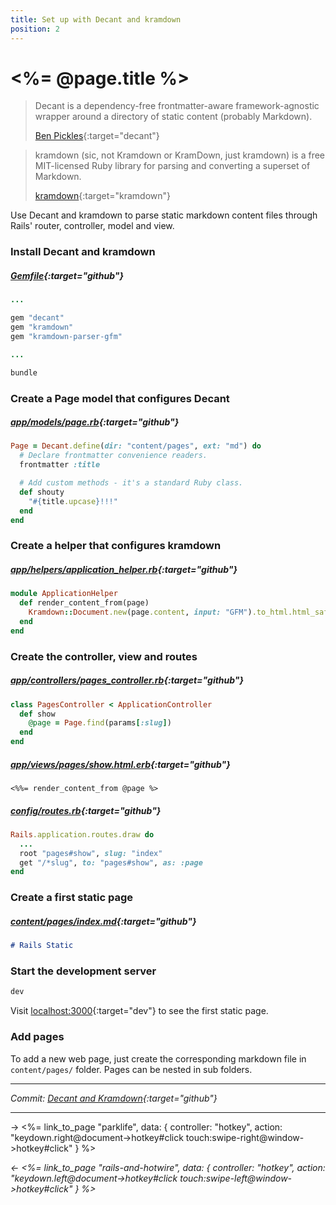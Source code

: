 ```yaml
---
title: Set up with Decant and kramdown
position: 2
---
```


# <%= @page.title %>

> Decant is a dependency-free frontmatter-aware framework-agnostic wrapper around a directory of static content (probably Markdown).
>
> [Ben Pickles](https://www.benpickles.com/articles/95-introducing-decant){:target="decant"}

> kramdown (sic, not Kramdown or KramDown, just kramdown) is a free MIT-licensed Ruby library for parsing and converting a superset of Markdown.
>
> [kramdown](https://kramdown.gettalong.org/){:target="kramdown"}

Use Decant and kramdown to parse static markdown content files through Rails' router, controller, model and view.

### Install Decant and kramdown

##### _[Gemfile](https://github.com/fcatuhe/rails-static/blob/343b28a2dbacc5e573861089618b311a98788ed9/Gemfile#L25){:target="github"}_

```ruby
...

gem "decant"
gem "kramdown"
gem "kramdown-parser-gfm"

...
```

```sh
bundle
```

### Create a Page model that configures Decant

##### _[app/models/page.rb](https://github.com/fcatuhe/rails-static/blob/343b28a2dbacc5e573861089618b311a98788ed9/app/models/page.rb){:target="github"}_

```ruby
Page = Decant.define(dir: "content/pages", ext: "md") do
  # Declare frontmatter convenience readers.
  frontmatter :title

  # Add custom methods - it's a standard Ruby class.
  def shouty
    "#{title.upcase}!!!"
  end
end
```

### Create a helper that configures kramdown

##### _[app/helpers/application_helper.rb](https://github.com/fcatuhe/rails-static/blob/343b28a2dbacc5e573861089618b311a98788ed9/app/helpers/application_helper.rb){:target="github"}_

```ruby
module ApplicationHelper
  def render_content_from(page)
    Kramdown::Document.new(page.content, input: "GFM").to_html.html_safe
  end
end
```

### Create the controller, view and routes

##### _[app/controllers/pages_controller.rb](https://github.com/fcatuhe/rails-static/blob/343b28a2dbacc5e573861089618b311a98788ed9/app/controllers/pages_controller.rb){:target="github"}_

```ruby
class PagesController < ApplicationController
  def show
    @page = Page.find(params[:slug])
  end
end
```

##### _[app/views/pages/show.html.erb](https://github.com/fcatuhe/rails-static/blob/343b28a2dbacc5e573861089618b311a98788ed9/app/views/pages/show.html.erb){:target="github"}_

```erb
<%%= render_content_from @page %>
```

##### _[config/routes.rb](https://github.com/fcatuhe/rails-static/blob/343b28a2dbacc5e573861089618b311a98788ed9/config/routes.rb#L15){:target="github"}_

```ruby
Rails.application.routes.draw do
  ...
  root "pages#show", slug: "index"
  get "/*slug", to: "pages#show", as: :page
end
```

### Create a first static page

##### _[content/pages/index.md](https://github.com/fcatuhe/rails-static/blob/343b28a2dbacc5e573861089618b311a98788ed9/content/pages/index.md?plain=1){:target="github"}_

```markdown
# Rails Static
```

### Start the development server

```sh
dev
```

Visit [localhost:3000](http://localhost:3000){:target="dev"} to see the first static page.

### Add pages

To add a new web page, just create the corresponding markdown file in `content/pages/` folder. Pages can be nested in sub folders.

---

_Commit: [Decant and Kramdown](https://github.com/fcatuhe/rails-static/commit/343b28a2dbacc5e573861089618b311a98788ed9){:target="github"}_

---

→ <%= link_to_page "parklife", data: { controller: "hotkey", action: "keydown.right@document->hotkey#click touch:swipe-right@window->hotkey#click" } %>

_← <%= link_to_page "rails-and-hotwire", data: { controller: "hotkey", action: "keydown.left@document->hotkey#click touch:swipe-left@window->hotkey#click" } %>_
